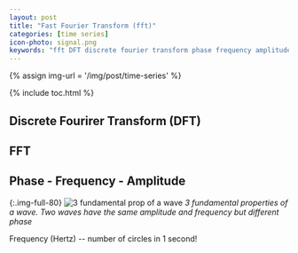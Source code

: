 ```yaml
---
layout: post
title: "Fast Fourier Transform (fft)"
categories: [time series]
icon-photo: signal.png
keywords: "fft DFT discrete fourier transform phase frequency amplitude 3 properties of a wave fundamental"
---
```


{% assign img-url = '/img/post/time-series' %}

{% include toc.html %}

## Discrete Fourirer Transform (DFT)

## FFT

## Phase - Frequency - Amplitude

{:.img-full-80}
![3 fundamental prop of a wave]({{img-url}}/wave_prop.png)
_3 fundamental properties of a wave. Two waves have the same amplitude and frequency but different phase_

Frequency (Hertz) -- number of circles in 1 second!